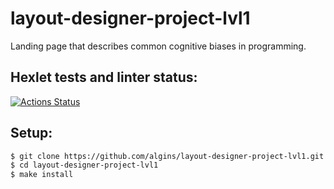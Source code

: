 # layout-designer-project-lvl1
Landing page that describes common cognitive biases in programming.

## Hexlet tests and linter status:
[![Actions Status](https://github.com/algins/layout-designer-project-lvl1/workflows/hexlet-check/badge.svg)](https://github.com/algins/layout-designer-project-lvl1/actions)

## Setup:
```sh
$ git clone https://github.com/algins/layout-designer-project-lvl1.git
$ cd layout-designer-project-lvl1
$ make install
```
